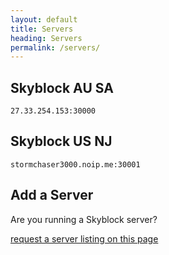 ```yaml
---
layout: default
title: Servers
heading: Servers
permalink: /servers/
---
```


## Skyblock AU SA

```
27.33.254.153:30000
```

## Skyblock US NJ

```
stormchaser3000.noip.me:30001
```

## Add a Server

Are you running a Skyblock server?  

[request a server listing on this page](https://github.com/cornernote/minetest-skyblock/issues/new)

